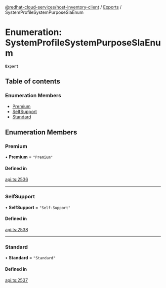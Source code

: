 [@redhat-cloud-services/host-inventory-client](../README.md) / [Exports](../modules.md) / SystemProfileSystemPurposeSlaEnum

# Enumeration: SystemProfileSystemPurposeSlaEnum

**`Export`**

## Table of contents

### Enumeration Members

- [Premium](SystemProfileSystemPurposeSlaEnum.md#premium)
- [SelfSupport](SystemProfileSystemPurposeSlaEnum.md#selfsupport)
- [Standard](SystemProfileSystemPurposeSlaEnum.md#standard)

## Enumeration Members

### Premium

• **Premium** = ``"Premium"``

#### Defined in

[api.ts:2536](https://github.com/RedHatInsights/javascript-clients/blob/main/packages/host-inventory/api.ts#L2536)

___

### SelfSupport

• **SelfSupport** = ``"Self-Support"``

#### Defined in

[api.ts:2538](https://github.com/RedHatInsights/javascript-clients/blob/main/packages/host-inventory/api.ts#L2538)

___

### Standard

• **Standard** = ``"Standard"``

#### Defined in

[api.ts:2537](https://github.com/RedHatInsights/javascript-clients/blob/main/packages/host-inventory/api.ts#L2537)
